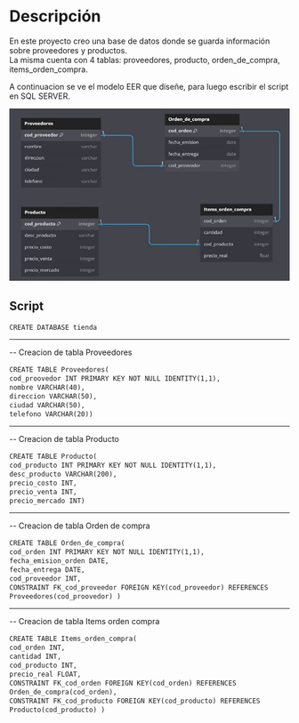 # Descripción
En este proyecto creo una base de datos donde se guarda información sobre proveedores y productos.<br> La misma
cuenta con 4 tablas: proveedores, producto, orden_de_compra, items_orden_compra. <br>


A continuacion se ve el modelo EER que diseñe, para luego escribir el script en SQL SERVER.

![](https://github.com/Pablo-n15/Proyecto-3/blob/main/img/DB.jpg)



## Script
    CREATE DATABASE tienda

  -- -----------------------------------------------------------
-- Creacion de tabla Proveedores

    CREATE TABLE Proveedores(
    cod_proovedor INT PRIMARY KEY NOT NULL IDENTITY(1,1),
    nombre VARCHAR(40),
    direccion VARCHAR(50),
    ciudad VARCHAR(50),
    telefono VARCHAR(20))

-- -----------------------------------------------------------
-- Creacion de tabla Producto 

    CREATE TABLE Producto(
    cod_producto INT PRIMARY KEY NOT NULL IDENTITY(1,1),
    desc_producto VARCHAR(200),
    precio_costo INT,
    precio_venta INT,
    precio_mercado INT)

-- -----------------------------------------------------------
-- Creacion de tabla Orden de compra

    CREATE TABLE Orden_de_compra(
    cod_orden INT PRIMARY KEY NOT NULL IDENTITY(1,1),
    fecha_emision_orden DATE,
    fecha_entrega DATE,
    cod_proveedor INT,
    CONSTRAINT FK_cod_proveedor FOREIGN KEY(cod_proveedor) REFERENCES Proveedores(cod_proovedor) )

-- -----------------------------------------------------------
-- Creacion de tabla Items orden compra 

    CREATE TABLE Items_orden_compra(
    cod_orden INT,
    cantidad INT,
    cod_producto INT,
    precio_real FLOAT,
    CONSTRAINT FK_cod_orden FOREIGN KEY(cod_orden) REFERENCES Orden_de_compra(cod_orden),
    CONSTRAINT FK_cod_producto FOREIGN KEY(cod_producto) REFERENCES Producto(cod_producto) )




